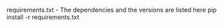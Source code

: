 requirements.txt - The dependencies and the versions are listed here
pip install -r requirements.txt